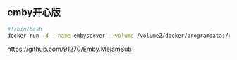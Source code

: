 
## emby开心版

```bash
#!/bin/bash
docker run -d --name embyserver --volume /volume2/docker/programdata:/config --volume /volume2/Download:/mnt/Download --volume /volume3/video:/mnt/video --net=host --publish 8096:8096 --publish 8920:8920 --env UID=1000 --env GID=100 --env GIDLIST=100 zishuo/embyserver:latest
```

https://github.com/91270/Emby.MeiamSub